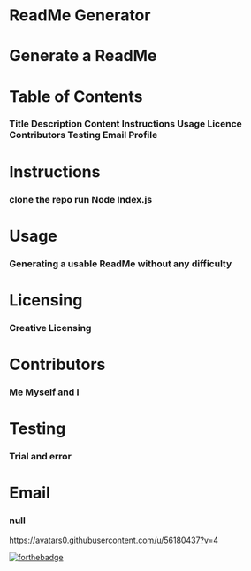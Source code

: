 # ReadMe Generator 
#  Generate a ReadMe 
# Table of Contents 
### Title Description Content Instructions Usage Licence Contributors Testing Email Profile 
# Instructions 
### clone the repo run Node Index.js 
# Usage 
### Generating a usable ReadMe without any difficulty 
# Licensing 
### Creative Licensing 
# Contributors 
### Me Myself and I
# Testing 
### Trial and error 
# Email  
### null 
 https://avatars0.githubusercontent.com/u/56180437?v=4 
 
 [![forthebadge](https://forthebadge.com/images/badges/powered-by-electricity.svg)](https://forthebadge.com)
